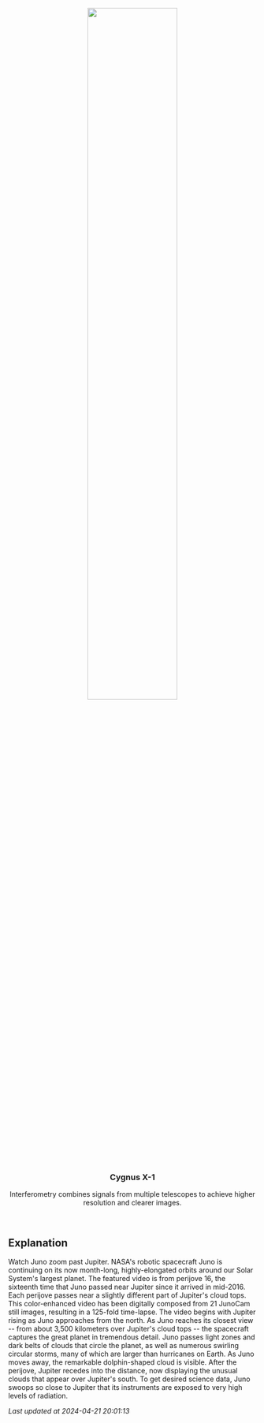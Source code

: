 <p align='center'>
    <a href='https://www.youtube.com/embed/c4TU3arrZR8?rel=0'><img src='https://images.unsplash.com/photo-1610296669228-602fa827fc1f' width='60%' /></a>
    <h3 align="center">Cygnus X-1</h3>
    <p align="center">Interferometry combines signals from multiple telescopes to achieve higher resolution and clearer images.</p>
</p>
<br/>

Explanation
--
Watch Juno zoom past Jupiter.  NASA's robotic spacecraft Juno is continuing on its now month-long, highly-elongated orbits around our Solar System's largest planet.  The featured video is from perijove 16, the sixteenth time that Juno passed near Jupiter since it arrived in mid-2016. Each perijove passes near a slightly different part of Jupiter's cloud tops.  This color-enhanced video has been digitally composed from 21 JunoCam still images, resulting in a 125-fold time-lapse. The video begins with Jupiter rising as Juno approaches from the north. As Juno reaches its closest view -- from about 3,500 kilometers over Jupiter's cloud tops -- the spacecraft captures the great planet in tremendous detail. Juno passes light zones and dark belts of clouds that circle the planet, as well as numerous swirling circular storms, many of which are larger than hurricanes on Earth.  As Juno moves away, the remarkable dolphin-shaped cloud is visible.  After the perijove, Jupiter recedes into the distance, now displaying the unusual clouds that appear over Jupiter's south.  To get desired science data, Juno swoops so close to Jupiter that its instruments are exposed to very high levels of radiation.


*Last updated at 2024-04-21 20:01:13*
